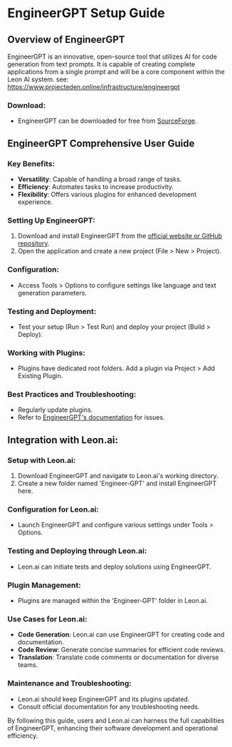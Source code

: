 # EngineerGPT Setup Guide

## Overview of EngineerGPT
EngineerGPT is an innovative, open-source tool that utilizes AI for code generation from text prompts. It is capable of creating complete applications from a single prompt and will be a core component within the Leon AI system. see: https://www.projecteden.online/infrastructure/engineergpt

### Download:
- EngineerGPT can be downloaded for free from [SourceForge](https://sourceforge.net/projects/engineergpt/).

## EngineerGPT Comprehensive User Guide

### Key Benefits:
- **Versatility**: Capable of handling a broad range of tasks.
- **Efficiency**: Automates tasks to increase productivity.
- **Flexibility**: Offers various plugins for enhanced development experience.

### Setting Up EngineerGPT:
1. Download and install EngineerGPT from the [official website or GitHub repository](https://github.com/link-to-engineergpt).
2. Open the application and create a new project (File > New > Project).

### Configuration:
- Access Tools > Options to configure settings like language and text generation parameters.

### Testing and Deployment:
- Test your setup (Run > Test Run) and deploy your project (Build > Deploy).

### Working with Plugins:
- Plugins have dedicated root folders. Add a plugin via Project > Add Existing Plugin.

### Best Practices and Troubleshooting:
- Regularly update plugins.
- Refer to [EngineerGPT's documentation](https://link-to-engineergpt-docs) for issues.

## Integration with Leon.ai:

### Setup with Leon.ai:
1. Download EngineerGPT and navigate to Leon.ai's working directory.
2. Create a new folder named 'Engineer-GPT' and install EngineerGPT here.

### Configuration for Leon.ai:
- Launch EngineerGPT and configure various settings under Tools > Options.

### Testing and Deploying through Leon.ai:
- Leon.ai can initiate tests and deploy solutions using EngineerGPT.

### Plugin Management:
- Plugins are managed within the 'Engineer-GPT' folder in Leon.ai.

### Use Cases for Leon.ai:
- **Code Generation**: Leon.ai can use EngineerGPT for creating code and documentation.
- **Code Review**: Generate concise summaries for efficient code reviews.
- **Translation**: Translate code comments or documentation for diverse teams.

### Maintenance and Troubleshooting:
- Leon.ai should keep EngineerGPT and its plugins updated.
- Consult official documentation for any troubleshooting needs.

By following this guide, users and Leon.ai can harness the full capabilities of EngineerGPT, enhancing their software development and operational efficiency.
